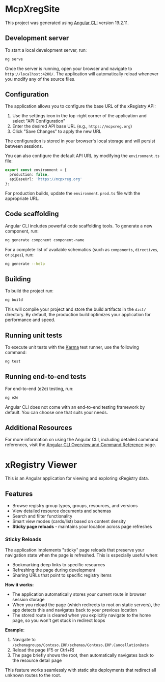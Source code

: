 # McpXregSite

This project was generated using [Angular CLI](https://github.com/angular/angular-cli) version 19.2.11.

## Development server

To start a local development server, run:

```bash
ng serve
```

Once the server is running, open your browser and navigate to `http://localhost:4200/`. The application will automatically reload whenever you modify any of the source files.

## Configuration

The application allows you to configure the base URL of the xRegistry API:

1. Use the settings icon in the top-right corner of the application and select "API Configuration"
2. Enter the desired API base URL (e.g., `https://mcpxreg.org`)
3. Click "Save Changes" to apply the new URL

The configuration is stored in your browser's local storage and will persist between sessions.

You can also configure the default API URL by modifying the `environment.ts` file:

```typescript
export const environment = {
  production: false,
  apiBaseUrl: 'https://mcpxreg.org'
};
```

For production builds, update the `environment.prod.ts` file with the appropriate URL.

## Code scaffolding

Angular CLI includes powerful code scaffolding tools. To generate a new component, run:

```bash
ng generate component component-name
```

For a complete list of available schematics (such as `components`, `directives`, or `pipes`), run:

```bash
ng generate --help
```

## Building

To build the project run:

```bash
ng build
```

This will compile your project and store the build artifacts in the `dist/` directory. By default, the production build optimizes your application for performance and speed.

## Running unit tests

To execute unit tests with the [Karma](https://karma-runner.github.io) test runner, use the following command:

```bash
ng test
```

## Running end-to-end tests

For end-to-end (e2e) testing, run:

```bash
ng e2e
```

Angular CLI does not come with an end-to-end testing framework by default. You can choose one that suits your needs.

## Additional Resources

For more information on using the Angular CLI, including detailed command references, visit the [Angular CLI Overview and Command Reference](https://angular.dev/tools/cli) page.

# xRegistry Viewer

This is an Angular application for viewing and exploring xRegistry data.

## Features

- Browse registry group types, groups, resources, and versions
- View detailed resource documents and schemas
- Search and filter functionality  
- Smart view modes (cards/list) based on content density
- **Sticky page reloads** - maintains your location across page refreshes

### Sticky Reloads

The application implements "sticky" page reloads that preserve your navigation state when the page is refreshed. This is especially useful when:

- Bookmarking deep links to specific resources
- Refreshing the page during development
- Sharing URLs that point to specific registry items

**How it works:**
- The application automatically stores your current route in browser session storage
- When you reload the page (which redirects to root on static servers), the app detects this and navigates back to your previous location
- The stored route is cleared when you explicitly navigate to the home page, so you won't get stuck in redirect loops

**Example:**
1. Navigate to `/schemagroups/Contoso.ERP/schemas/Contoso.ERP.CancellationData`
2. Reload the page (F5 or Ctrl+R)
3. The page briefly shows the root, then automatically navigates back to the resource detail page

This feature works seamlessly with static site deployments that redirect all unknown routes to the root.
